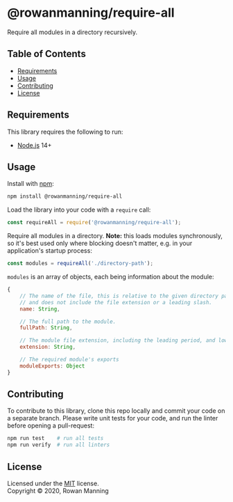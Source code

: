 
# @rowanmanning/require-all

Require all modules in a directory recursively.


## Table of Contents

  * [Requirements](#requirements)
  * [Usage](#usage)
  * [Contributing](#contributing)
  * [License](#license)


## Requirements

This library requires the following to run:

  * [Node.js](https://nodejs.org/) 14+


## Usage

Install with [npm](https://www.npmjs.com/):

```sh
npm install @rowanmanning/require-all
```

Load the library into your code with a `require` call:

```js
const requireAll = require('@rowanmanning/require-all');
```

Require all modules in a directory. **Note:** this loads modules synchronously, so it's best used only where blocking doesn't matter, e.g. in your application's startup process:

```js
const modules = requireAll('./directory-path');
```

`modules` is an array of objects, each being information about the module:

```js
{
    // The name of the file, this is relative to the given directory path
    // and does not include the file extension or a leading slash.
    name: String,

    // The full path to the module.
    fullPath: String,

    // The module file extension, including the leading period, and lower-cased
    extension: String,

    // The required module's exports
    moduleExports: Object
}
```


## Contributing

To contribute to this library, clone this repo locally and commit your code on a separate branch. Please write unit tests for your code, and run the linter before opening a pull-request:

```sh
npm run test    # run all tests
npm run verify  # run all linters
```


## License

Licensed under the [MIT](LICENSE) license.<br/>
Copyright &copy; 2020, Rowan Manning
